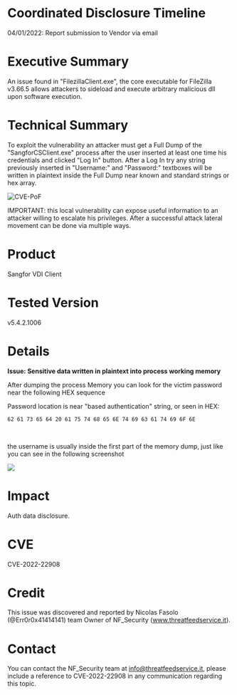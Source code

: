 # Coordinated Disclosure Timeline
04/01/2022: Report submission to Vendor via email<br>


# Executive Summary
An issue found in "FilezillaClient.exe", the core executable for FileZilla v3.66.5 allows attackers to sideload and execute arbitrary malicious dll upon software execution.

# Technical Summary
To exploit the vulnerability an attacker must get a Full Dump of the "SangforCSClient.exe" process after the user inserted at least one time his credentials and clicked "Log In" button. 
After a Log In try any string previously inserted in "Username:" and "Password:" textboxes will be written in plaintext inside the Full Dump near known and standard strings or hex array.


![CVE-PoF](https://user-images.githubusercontent.com/34677901/155855975-12966ef1-56bd-4c58-939e-26c0d7643e32.gif)


IMPORTANT: this local vulnerability can expose useful information to an attacker willing to escalate his privileges. After a successful attack lateral movement can be done via multiple ways.

# Product
Sangfor VDI Client

# Tested Version
v5.4.2.1006 

# Details
<b> Issue: Sensitive data written in plaintext into process working memory </b>

After dumping the process Memory you can look for the victim password near the following HEX sequence
<br>

Password location is near "based authentication" string, or seen in HEX:

```
62 61 73 65 64 20 61 75 74 68 65 6E 74 69 63 61 74 69 6F 6E
```
<br>

the username is usually inside the first part of the memory dump, just like you can see in the following screenshot
<br>

![](https://i.imgur.com/SZhjhdV.png)


# Impact
Auth data disclosure.

# CVE
CVE-2022-22908
# Credit
This issue was discovered and reported by Nicolas Fasolo (@Err0r0x41414141) team Owner of NF_Security (www.threatfeedservice.it).

# Contact
You can contact the NF_Security team at info@threatfeedservice.it, please include a reference to CVE-2022-22908 in any communication regarding this topic.
